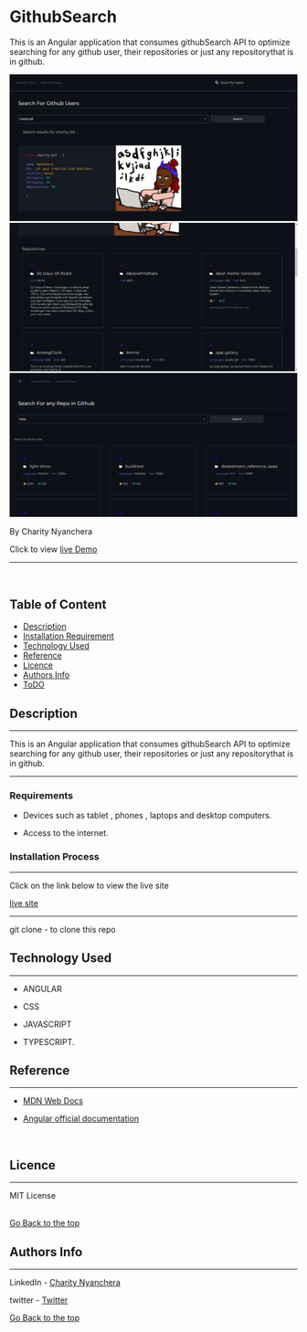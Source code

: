 # GithubSearch

This is an Angular application that consumes githubSearch API to optimize searching for any github user, their repositories or just any repositorythat is in github.

<img src='./src/assets/user.png'>
<img src='./src/assets/user_repos.png'>
<img src='./src/assets/repos.png'>

By Charity Nyanchera
<p>Click to view <a href="https://search-git-hub.netlify.app/user">live Demo</a></p>

<hr>
<br>

## Table of Content

- [Description](#description)
- [Installation Requirement](#Installation)
- [Technology Used](#technology-used)
- [Reference](#reference)
- [Licence](#licence)
- [Authors Info](#author-Info)
- [ToDO](#To-Do)


## Description
<hr>
<p> This is an Angular application that consumes githubSearch API to optimize searching for any github user, their repositories or just any repositorythat is in github.
</p>

<hr>

### Requirements

- Devices such as tablet , phones , laptops and desktop computers.

- Access to the internet.

### Installation Process

---

Click on the link below to view the live site

<a href="https://search-git-hub.netlify.app/user">live site<a>



---
<p>git clone - to clone this repo</p>

## Technology Used
<hr>

- ANGULAR

- CSS

- JAVASCRIPT

- TYPESCRIPT.


## Reference
<hr>

- <p><a href="https://developer.mozilla.org/en-US/"> MDN Web Docs</a>

- <p><a href="https://angular.io/">Angular official documentation</a></p>


<br>

## Licence
<hr>
MIT License

<br>
<br>

 

 [Go Back to the top](#githubSearch)

## Authors Info
<hr>

LinkedIn - [Charity Nyanchera](https://www.linkedin.com/in/charity-nyanchera-2679281a2/)

twitter - [Twitter](https://twitter.com/CcNyanchera)

[Go Back to the top](#githubSearch)
